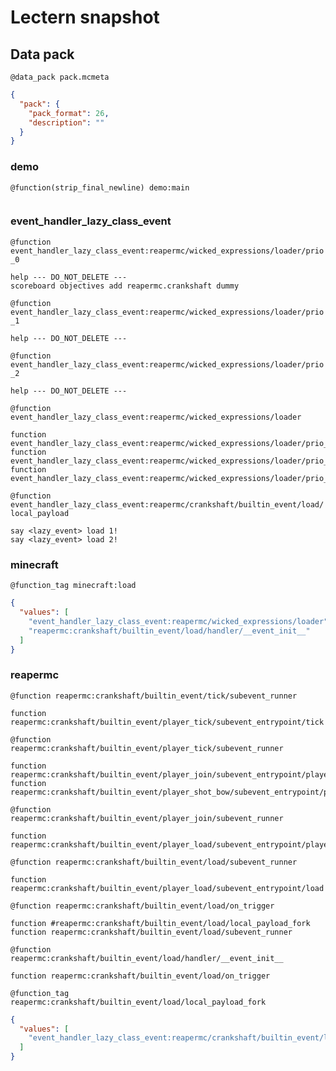 # Lectern snapshot

## Data pack

`@data_pack pack.mcmeta`

```json
{
  "pack": {
    "pack_format": 26,
    "description": ""
  }
}
```

### demo

`@function(strip_final_newline) demo:main`

```mcfunction

```

### event_handler_lazy_class_event

`@function event_handler_lazy_class_event:reapermc/wicked_expressions/loader/prio_0`

```mcfunction
help --- DO_NOT_DELETE ---
scoreboard objectives add reapermc.crankshaft dummy
```

`@function event_handler_lazy_class_event:reapermc/wicked_expressions/loader/prio_1`

```mcfunction
help --- DO_NOT_DELETE ---
```

`@function event_handler_lazy_class_event:reapermc/wicked_expressions/loader/prio_2`

```mcfunction
help --- DO_NOT_DELETE ---
```

`@function event_handler_lazy_class_event:reapermc/wicked_expressions/loader`

```mcfunction
function event_handler_lazy_class_event:reapermc/wicked_expressions/loader/prio_0
function event_handler_lazy_class_event:reapermc/wicked_expressions/loader/prio_1
function event_handler_lazy_class_event:reapermc/wicked_expressions/loader/prio_2
```

`@function event_handler_lazy_class_event:reapermc/crankshaft/builtin_event/load/local_payload`

```mcfunction
say <lazy_event> load 1!
say <lazy_event> load 2!
```

### minecraft

`@function_tag minecraft:load`

```json
{
  "values": [
    "event_handler_lazy_class_event:reapermc/wicked_expressions/loader",
    "reapermc:crankshaft/builtin_event/load/handler/__event_init__"
  ]
}
```

### reapermc

`@function reapermc:crankshaft/builtin_event/tick/subevent_runner`

```mcfunction
function reapermc:crankshaft/builtin_event/player_tick/subevent_entrypoint/tick
```

`@function reapermc:crankshaft/builtin_event/player_tick/subevent_runner`

```mcfunction
function reapermc:crankshaft/builtin_event/player_join/subevent_entrypoint/player_tick
function reapermc:crankshaft/builtin_event/player_shot_bow/subevent_entrypoint/player_tick
```

`@function reapermc:crankshaft/builtin_event/player_join/subevent_runner`

```mcfunction
function reapermc:crankshaft/builtin_event/player_load/subevent_entrypoint/player_join
```

`@function reapermc:crankshaft/builtin_event/load/subevent_runner`

```mcfunction
function reapermc:crankshaft/builtin_event/player_load/subevent_entrypoint/load
```

`@function reapermc:crankshaft/builtin_event/load/on_trigger`

```mcfunction
function #reapermc:crankshaft/builtin_event/load/local_payload_fork
function reapermc:crankshaft/builtin_event/load/subevent_runner
```

`@function reapermc:crankshaft/builtin_event/load/handler/__event_init__`

```mcfunction
function reapermc:crankshaft/builtin_event/load/on_trigger
```

`@function_tag reapermc:crankshaft/builtin_event/load/local_payload_fork`

```json
{
  "values": [
    "event_handler_lazy_class_event:reapermc/crankshaft/builtin_event/load/local_payload"
  ]
}
```
